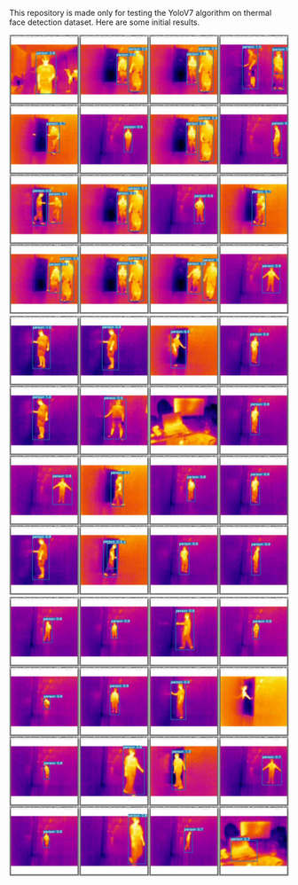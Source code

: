This repository is made only for testing the YoloV7 algorithm on thermal face detection dataset. Here are some initial results.

![alt text](test_batch0_pred.jpg)
![alt text](test_batch1_pred.jpg)
![alt text](test_batch2_pred.jpg)
